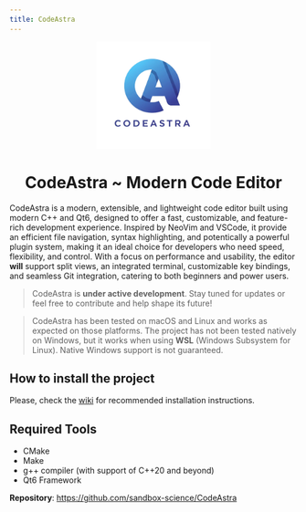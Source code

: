 ```yaml
---
title: CodeAstra
---
```

<p align="center">
  <img src="../public/codeastra.png" alt="CodeAstra Logo" width="200">
</p>

<h1 align="center">CodeAstra ~ Modern Code Editor</h1>

CodeAstra is a modern, extensible, and lightweight code editor built using modern C++ and Qt6, designed to offer a fast, customizable, and feature-rich development experience. Inspired by NeoVim and VSCode, it provide an efficient file navigation, syntax highlighting, and potentically a powerful plugin system, making it an ideal choice for developers who need speed, flexibility, and control. With a focus on performance and usability, the editor **will** support split views, an integrated terminal, customizable key bindings, and seamless Git integration, catering to both beginners and power users.

> <Badge type="info" text="Note" /> CodeAstra is **under active development**. Stay tuned for updates or feel free to contribute and help shape its future!

> <Badge type="tip" text="Important" /> CodeAstra has been tested on macOS and Linux and works as expected on those platforms. The project has not been tested natively on Windows, but it works when using **WSL** (Windows Subsystem for Linux). Native Windows support is not guaranteed. 

## How to install the project
Please, check the [wiki](https://github.com/sandbox-science/CodeAstra/wiki) for recommended installation instructions.

## Required Tools
- CMake
- Make
- g++ compiler (with support of C++20 and beyond)
- Qt6 Framework

**Repository**: https://github.com/sandbox-science/CodeAstra
